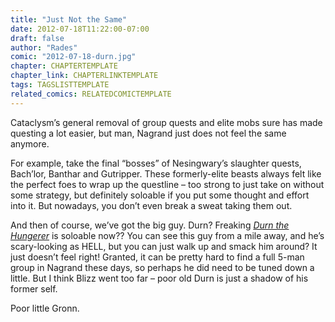 ```yaml
---
title: "Just Not the Same"
date: 2012-07-18T11:22:00-07:00
draft: false
author: "Rades"
comic: "2012-07-18-durn.jpg"
chapter: CHAPTERTEMPLATE
chapter_link: CHAPTERLINKTEMPLATE
tags: TAGSLISTTEMPLATE
related_comics: RELATEDCOMICTEMPLATE
---
```


Cataclysm’s general removal of group quests and elite mobs sure has made questing a lot easier, but man, Nagrand just does not feel the same anymore. 


For example, take the final “bosses” of Nesingwary’s slaughter quests, Bach’lor, Banthar and Gutripper. These formerly-elite beasts always felt like the perfect foes to wrap up the questline – too strong to just take on without some strategy, but definitely soloable if you put some thought and effort into it. But nowadays, you don’t even break a sweat taking them out.


And then of course, we’ve got the big guy. Durn? Freaking *[Durn the Hungerer](http://www.wowhead.com/npc=18411)* is soloable now?? You can see this guy from a mile away, and he’s scary-looking as HELL, but you can just walk up and smack him around? It just doesn’t feel right! Granted, it can be pretty hard to find a full 5-man group in Nagrand these days, so perhaps he did need to be tuned down a little. But I think Blizz went too far – poor old Durn is just a shadow of his former self.


Poor little Gronn.

